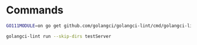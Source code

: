 # Commands

``` bash
GO111MODULE=on go get github.com/golangci/golangci-lint/cmd/golangci-lint@v1.26.0

golangci-lint run --skip-dirs testServer
```
